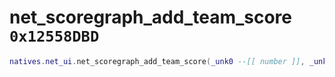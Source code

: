 # net_scoregraph_add_team_score `0x12558DBD`

```lua
natives.net_ui.net_scoregraph_add_team_score(_unk0 --[[ number ]], _unk1 --[[ number ]], _unk2 --[[ number ]], _unk3 --[[ number ]])
```